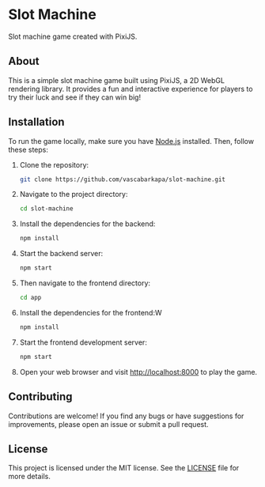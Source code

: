 # Slot Machine

Slot machine game created with PixiJS.

## About

This is a simple slot machine game built using PixiJS, a 2D WebGL rendering library. It provides a fun and interactive experience for players to try their luck and see if they can win big!

## Installation

To run the game locally, make sure you have [Node.js](https://nodejs.org/) installed. Then, follow these steps:

1. Clone the repository:

   ```bash
   git clone https://github.com/vascabarkapa/slot-machine.git
   ```

2. Navigate to the project directory:

   ```bash
   cd slot-machine
   ```

3. Install the dependencies for the backend:

   ```bash
   npm install
   ```

4. Start the backend server:

   ```bash
   npm start
   ```

5. Then navigate to the frontend directory:

   ```bash
   cd app
   ```

6. Install the dependencies for the frontend:W

   ```bash
   npm install
   ```

7. Start the frontend development server:

   ```bash
   npm start
   ```

8. Open your web browser and visit [http://localhost:8000](http://localhost:8000) to play the game.

## Contributing

Contributions are welcome! If you find any bugs or have suggestions for improvements, please open an issue or submit a pull request.

## License

This project is licensed under the MIT license. See the [LICENSE](LICENSE) file for more details.
